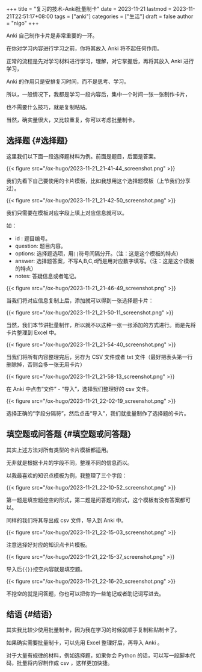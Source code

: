 +++
title = "复习的技术-Anki批量制卡"
date = 2023-11-21
lastmod = 2023-11-21T22:51:17+08:00
tags = ["anki"]
categories = ["生活"]
draft = false
author = "nigo"
+++

Anki 自己制作卡片是非常重要的一环。

在你对学习内容进行学习之前，你将其放入 Anki 将不起任何作用。

正常的流程是先对学习材料进行学习，理解，对它掌握后，再将其放入 Anki 进行学习，

Anki 的作用只是安排复习时间，而不是思考、学习。

所以，一般情况下，我都是学习一段内容后，集中一个时间一张一张制作卡片，

也不需要什么技巧，就是复制粘贴。

当然，确实量很大，又比较重复，你可以考虑批量制卡。


## 选择题 {#选择题}

这里我们以下面一段选择题材料为例。前面是题目，后面是答案。

{{< figure src="/ox-hugo/2023-11-21_21-41-44_screenshot.png" >}}

我们先看下自己要使用的卡片模板，比如我想用这个选择题模板（上节我们分享过）。

{{< figure src="/ox-hugo/2023-11-21_21-42-50_screenshot.png" >}}

我们只需要在模板对应字段上填上对应信息就可以。

如：

-   id : 题目编号。
-   question: 题目内容。
-   options: 选择题选项，用`||`符号间隔分开。（注：这是这个模板的特点）
-   answer: 选择题答案，不写A,B,C,d而是用对应数字填写。（注：这是这个模板的特点）
-   notes: 答疑信息或者笔记。

{{< figure src="/ox-hugo/2023-11-21_21-46-49_screenshot.png" >}}

当我们将对应信息复制上后，添加就可以得到一张选择题卡片：

{{< figure src="/ox-hugo/2023-11-21_21-50-11_screenshot.png" >}}

当然，我们本节讲批量制作，所以就不以这种一张一张添加的方式进行。而是先将卡片整理到 Excel 中。

{{< figure src="/ox-hugo/2023-11-21_21-54-40_screenshot.png" >}}

当我们将所有内容整理完后，另存为 CSV 文件或者 txt 文件（最好把表头第一行删除掉，否则会多一张无用卡片）

{{< figure src="/ox-hugo/2023-11-21_21-58-13_screenshot.png" >}}

在 Anki 中点击“文件” - “导入”，选择我们整理好的 csv 文件。

{{< figure src="/ox-hugo/2023-11-21_22-02-19_screenshot.png" >}}

选择正确的“字段分隔符”，然后点击“导入”，我们就批量制作了选择题的卡片。


## 填空题或问答题 {#填空题或问答题}

其实上述方法对所有类型的卡片模板都适用。

无非就是根据卡片的字段不同，整理不同的信息而以。

以我最喜欢的知识点模板为例，我整理了三个字段：

{{< figure src="/ox-hugo/2023-11-21_22-10-52_screenshot.png" >}}

第一题是填空题挖空的形式，第二题是问答题的形式，这个模板有没有答案都可以。

同样的我们将其导出成 csv 文件，导入到 Anki 中。

{{< figure src="/ox-hugo/2023-11-21_22-15-03_screenshot.png" >}}

注意选择好对应的知识点卡片模板。

{{< figure src="/ox-hugo/2023-11-21_22-15-37_screenshot.png" >}}

导入后`{{}}`挖空内容就是填空题。

{{< figure src="/ox-hugo/2023-11-21_22-16-20_screenshot.png" >}}

不挖空的就是问答题，你也可以把你的一些笔记或者助记词写进去。


## 结语 {#结语}

其实我比较少使用批量制卡，因为我在学习的时候就顺手复制粘贴制卡了。

如果确实需要批量制卡，可以先用 Excel 整理好后，再导入 Anki 。

对于大量有规律的材料，例如选择题，如果你会 Python 的话，可以写一段脚本代码，批量将内容制作成 csv ，这样更加快捷。
